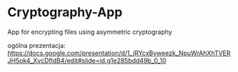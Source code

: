 # Cryptography-App
App for encrypting files using asymmetric cryptography

ogólna prezentacja:
https://docs.google.com/presentation/d/1_jRYcxByweezk_NpuWrAhXhTVERJH5ok4_XvcDfldB4/edit#slide=id.g1e285bdd49b_0_10
